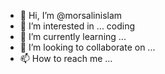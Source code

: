 - 👋 Hi, I’m @morsalinislam
- 👀 I’m interested in ... coding
- 🌱 I’m currently learning ...
- 💞️ I’m looking to collaborate on ...
- 📫 How to reach me ...

<!---
morsalinislambd/morsalinislambd is a ✨ special ✨ repository because its `README.md` (this file) appears on your GitHub profile.
You can click the Preview link to take a look at your changes.
--->
